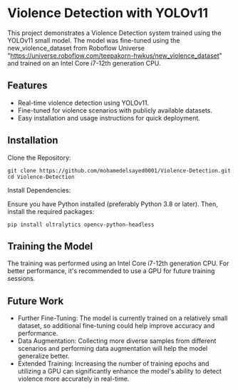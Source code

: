 # Violence Detection with YOLOv11
This project demonstrates a Violence Detection system trained using the YOLOv11 small model. The model was fine-tuned using the new_violence_dataset from Roboflow Universe "https://universe.roboflow.com/teepakorn-hwkus/new_violence_dataset" and trained on an Intel Core i7-12th generation CPU.

##  Features
* Real-time violence detection using YOLOv11.
* Fine-tuned for violence scenarios with publicly available datasets.
* Easy installation and usage instructions for quick deployment.
## Installation
Clone the Repository:
```
git clone https://github.com/mohamedelsayed0001/Violence-Detection.git
cd Violence-Detection
```
Install Dependencies:

Ensure you have Python installed (preferably Python 3.8 or later). Then, install the required packages:

```
pip install ultralytics opencv-python-headless
```
## Training the Model

The training was performed using an Intel Core i7-12th generation CPU. For better performance, it's recommended to use a GPU for future training sessions.
## Future Work
* Further Fine-Tuning: The model is currently trained on a relatively small dataset, so additional fine-tuning could help improve accuracy and performance.
* Data Augmentation: Collecting more diverse samples from different scenarios and performing data augmentation will help the model generalize better.
* Extended Training: Increasing the number of training epochs and utilizing a GPU can significantly enhance the model's ability to detect violence more accurately in real-time.

